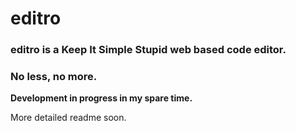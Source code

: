 # editro

### editro is a Keep It Simple Stupid web based code editor.
### No less, no more.

**Development in progress in my spare time.**

More detailed readme soon.
